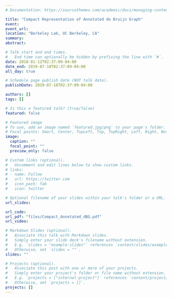 ```yaml
---
# Documentation: https://sourcethemes.com/academic/docs/managing-content/

title: "Compact Representation of Annotated de Bruijn Graph"
event:
event_url:
location: "Berkeley Lab, UC Berkeley, CA"
summary:
abstract:

# Talk start and end times.
#   End time can optionally be hidden by prefixing the line with `#`.
date: 2018-01-12T02:37:09-04:00
date_end: 2019-07-18T02:37:09-04:00
all_day: true

# Schedule page publish date (NOT talk date).
publishDate: 2019-07-18T02:37:09-04:00

authors: []
tags: []

# Is this a featured talk? (true/false)
featured: false

# Featured image
# To use, add an image named `featured.jpg/png` to your page's folder. 
# Focal points: Smart, Center, TopLeft, Top, TopRight, Left, Right, BottomLeft, Bottom, BottomRight.
image:
  caption: ""
  focal_point: ""
  preview_only: false

# Custom links (optional).
#   Uncomment and edit lines below to show custom links.
# links:
# - name: Follow
#   url: https://twitter.com
#   icon_pack: fab
#   icon: twitter

# Optional filename of your slides within your talk's folder or a URL.
url_slides:

url_code:
url_pdf: "files/Compact_Annotated_dBG.pdf"
url_video:

# Markdown Slides (optional).
#   Associate this talk with Markdown slides.
#   Simply enter your slide deck's filename without extension.
#   E.g. `slides = "example-slides"` references `content/slides/example-slides.md`.
#   Otherwise, set `slides = ""`.
slides: ""

# Projects (optional).
#   Associate this post with one or more of your projects.
#   Simply enter your project's folder or file name without extension.
#   E.g. `projects = ["internal-project"]` references `content/project/deep-learning/index.md`.
#   Otherwise, set `projects = []`.
projects: []
---
```

